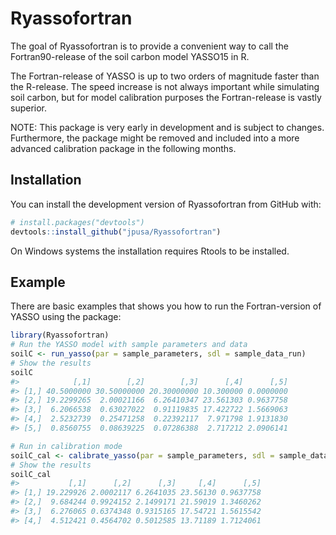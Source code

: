 
<!-- README.md is generated from README.Rmd. Please edit that file -->

# Ryassofortran

<!-- badges: start -->

<!-- badges: end -->

The goal of Ryassofortran is to provide a convenient way to call the
Fortran90-release of the soil carbon model YASSO15 in R.

The Fortran-release of YASSO is up to two orders of magnitude faster
than the R-release. The speed increase is not always important while
simulating soil carbon, but for model calibration purposes the
Fortran-release is vastly superior.

NOTE: This package is very early in development and is subject to
changes. Furthermore, the package might be removed and included into a
more advanced calibration package in the following months.

## Installation

You can install the development version of Ryassofortran from GitHub
with:

``` r
# install.packages("devtools")
devtools::install_github("jpusa/Ryassofortran")
```

On Windows systems the installation requires Rtools to be installed.

## Example

There are basic examples that shows you how to run the Fortran-version
of YASSO using the package:

``` r
library(Ryassofortran)
# Run the YASSO model with sample parameters and data
soilC <- run_yasso(par = sample_parameters, sdl = sample_data_run)
# Show the results
soilC
#>            [,1]        [,2]        [,3]      [,4]      [,5]
#> [1,] 40.5000000 30.50000000 20.30000000 10.300000 0.0000000
#> [2,] 19.2299265  2.00021166  6.26410347 23.561303 0.9637758
#> [3,]  6.2066538  0.63027022  0.91119835 17.422722 1.5669063
#> [4,]  2.5232739  0.25471258  0.22392117  7.971798 1.9131830
#> [5,]  0.8560755  0.08639225  0.07286388  2.717212 2.0906141
```

``` r
# Run in calibration mode
soilC_cal <- calibrate_yasso(par = sample_parameters, sdl = sample_data_cal)
# Show the results
soilC_cal
#>           [,1]      [,2]      [,3]     [,4]      [,5]
#> [1,] 19.229926 2.0002117 6.2641035 23.56130 0.9637758
#> [2,]  9.684244 0.9924152 2.1499171 21.59019 1.3460262
#> [3,]  6.276065 0.6374348 0.9315165 17.54721 1.5615542
#> [4,]  4.512421 0.4564702 0.5012585 13.71189 1.7124061
```
